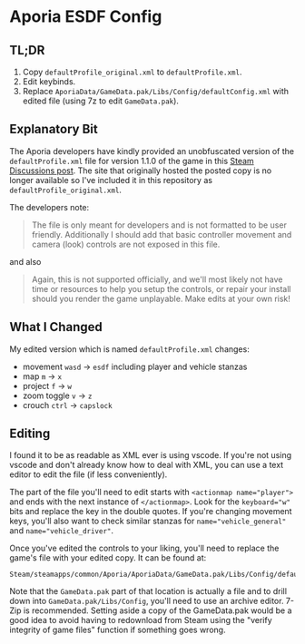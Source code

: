 # Aporia ESDF Config

## TL;DR

1. Copy `defaultProfile_original.xml` to `defaultProfile.xml`.
314159. Edit keybinds.
5. Replace `AporiaData/GameData.pak/Libs/Config/defaultConfig.xml` with edited file (using 7z to edit `GameData.pak`).

## Explanatory Bit

The Aporia developers have kindly provided an unobfuscated version of the `defaultProfile.xml` file for version 1.1.0 of the game in this [Steam Discussions post](https://steamcommunity.com/app/573130/discussions/0/2132869574254447695/?tscn=1676325098).  The site that originally hosted the posted copy is no longer available so I've included it in this repository as `defaultProfile_original.xml`.

The developers note:
>The file is only meant for developers and is not formatted to be user friendly. Additionally I should add that basic controller movement and camera (look) controls are not exposed in this file.

and also

>Again, this is not supported officially, and we'll most likely not have time or resources to help you setup the controls, or repair your install should you render the game unplayable.  Make edits at your own risk!

## What I Changed

My edited version which is named `defaultProfile.xml` changes:
* movement `wasd` &rarr; `esdf` including player and vehicle stanzas
* map `m` &rarr; `x`
* project `f` &rarr; `w`
* zoom toggle `v` &rarr; `z`
* crouch `ctrl` &rarr; `capslock`

## Editing

I found it to be as readable as XML ever is using vscode.  If you're not using vscode and don't already know how to deal with XML, you can use a text editor to edit the file (if less conveniently).

The part of the file you'll need to edit starts with 
`<actionmap name="player">` and ends with the next instance of `</actionmap>`.  Look for the `keyboard="w"` bits and replace the key in the double quotes.  If you're changing movement keys, you'll also want to check similar stanzas for `name="vehicle_general"` and `name="vehicle_driver"`.

Once you've edited the controls to your liking, you'll need to replace the game's file with your edited copy.  It can be found at:

```
Steam/steamapps/common/Aporia/AporiaData/GameData.pak/Libs/Config/defaultConfig.xml
```

Note that the `GameData.pak` part of that location is actually a file and to drill down into `GameData.pak/Libs/Config`, you'll need to use an archive editor.  7-Zip is recommended.  Setting aside a copy of the GameData.pak would be a good idea to avoid having to redownload from Steam using the "verify integrity of game files" function if something goes wrong.